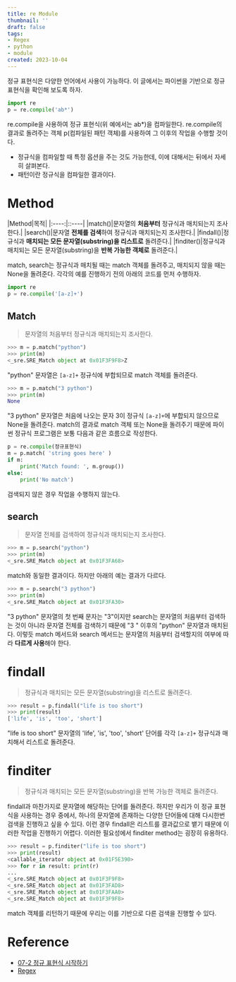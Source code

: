 ```yaml
---
title: re Module
thumbnail: ''
draft: false
tags:
- Regex
- python
- module
created: 2023-10-04
---
```


정규 표현식은 다양한 언어에서 사용이 가능하다. 이 글에서는 파이썬을 기반으로 정규 표현식을 확인해 보도록 하자.

````python
import re
p = re.compile('ab*')
````

re.compile을 사용하여 정규 표현식(위 예에서는 ab\*)을 컴파일한다. re.compile의 결과로 돌려주는 객체 p(컴파일된 패턴 객체)를 사용하여 그 이후의 작업을 수행할 것이다.

* 정규식을 컴파일할 때 특정 옵션을 주는 것도 가능한데, 이에 대해서는 뒤에서 자세히 살펴본다.
* 패턴이란 정규식을 컴파일한 결과이다.

# Method

|Method|목적|
|:----:|::----|
|match()|문자열의 **처음부터** 정규식과 매치되는지 조사한다.|
|search()|문자열 **전체를 검색**하여 정규식과 매치되는지 조사한다.|
|findall()|정규식과 **매치되는 모든 문자열(substring)을 리스트로** 돌려준다.|
|finditer()|정규식과 매치되는 모든 문자열(substring)을 **반복 가능한 객체로** 돌려준다.|

match, search는 정규식과 매치될 때는 match 객체를 돌려주고, 매치되지 않을 때는 None을 돌려준다. 각각의 예를 진행하기 전의 아래의 코드를 먼저 수행하자.

````python
import re
p = re.compile('[a-z]+')
````

## Match

 > 
 > 문자열의 처음부터 정규식과 매치되는지 조사한다.

````python
>>> m = p.match("python")
>>> print(m)
<_sre.SRE_Match object at 0x01F3F9F8>Z
````

"python" 문자열은 `[a-z]+` 정규식에 부합되므로 match 객체를 돌려준다.

````python
>>> m = p.match("3 python")
>>> print(m)
None
````

"3 python" 문자열은 처음에 나오는 문자 3이 정규식 `[a-z]+`에 부합되지 않으므로 None을 돌려준다. match의 결과로 match 객체 또는 None을 돌려주기 때문에 파이썬 정규식 프로그램은 보통 다음과 같은 흐름으로 작성한다.

````python
p = re.compile(정규표현식)
m = p.match( 'string goes here' )
if m:
    print('Match found: ', m.group())
else:
    print('No match')
````

검색되지 않은 경우 작업을 수행하지 않는다.

## search

 > 
 > 문자열 전체를 검색하여 정규식과 매치되는지 조사한다.

````python
>>> m = p.search("python")
>>> print(m)
<_sre.SRE_Match object at 0x01F3FA68>
````

match와 동일한 결과이다. 하지만 아래의 예는 결과가 다르다.

````python
>>> m = p.search("3 python")
>>> print(m)
<_sre.SRE_Match object at 0x01F3FA30>
````

"3 python" 문자열의 첫 번째 문자는 "3"이지만 search는 문자열의 처음부터 검색하는 것이 아니라 문자열 전체를 검색하기 때문에 "3 " 이후의 "python" 문자열과 매치된다. 이렇듯 match 메서드와 search 메서드는 문자열의 처음부터 검색할지의 여부에 따라 **다르게 사용**해야 한다.

# findall

 > 
 > 정규식과 매치되는 모든 문자열(substring)을 리스트로 돌려준다.

````python
>>> result = p.findall("life is too short")
>>> print(result)
['life', 'is', 'too', 'short']
````

"life is too short" 문자열의 'life', 'is', 'too', 'short' 단어를 각각 `[a-z]+` 정규식과 매치해서 리스트로 돌려준다.

# finditer

 > 
 > 정규식과 매치되는 모든 문자열(substring)을 반복 가능한 객체로 돌려준다.

findall과 마찬가지로 문자열에 해당하는 단어를 돌려준다. 하지만 우리가 이 정규 표현식을 사용하는 경우 중에서, 하나의 문자열에 존재하는 다양한 단어들에 대해 다시한번 검색을 진행하고 싶을 수 있다. 이런 경우 findall은 리스트를 결과값으로 뱉기 때문에 이러한 작업을 진행하기 어렵다. 이러한 필요성에서 finditer method는 굉장히 유용하다.

````python
>>> result = p.finditer("life is too short")
>>> print(result)
<callable_iterator object at 0x01F5E390>
>>> for r in result: print(r)
...
<_sre.SRE_Match object at 0x01F3F9F8>
<_sre.SRE_Match object at 0x01F3FAD8>
<_sre.SRE_Match object at 0x01F3FAA0>
<_sre.SRE_Match object at 0x01F3F9F8>
````

match 객체를 리턴하기 때문에 우리는 이를 기반으로 다른 검색을 진행할 수 있다.

# Reference

* [07-2 정규 표현식 시작하기](https://wikidocs.net/4308)
* [Regex](Regex.md)
